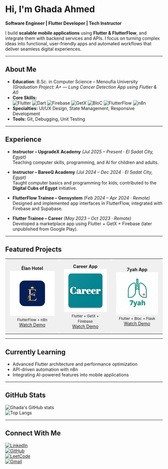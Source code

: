 # Hi, I'm Ghada Ahmed  

**Software Engineer | Flutter Developer | Tech Instructor**  

I build **scalable mobile applications** using **Flutter & FlutterFlow**, and integrate them with backend services and APIs. I focus on turning complex ideas into functional, user-friendly apps and automated workflows that deliver seamless digital experiences.  

---

## About Me
- **Education**: B.Sc. in Computer Science – Menoufia University *(Graduation Project: A+ — Lung Cancer Detection App using Flutter & AI)*  
- **Core Skills:**  
![Flutter](https://img.shields.io/badge/Flutter-02569B?style=flat&logo=flutter&logoColor=white) 
![Dart](https://img.shields.io/badge/Dart-0175C2?style=flat&logo=dart&logoColor=white) 
![Firebase](https://img.shields.io/badge/Firebase-FFCA28?style=flat&logo=firebase&logoColor=black) 
![GetX](https://img.shields.io/badge/GetX-000000?style=flat) 
![BloC](https://img.shields.io/badge/BloC-02569B?style=flat) 
![FlutterFlow](https://img.shields.io/badge/FlutterFlow-6B2CBF?style=flat&logo=flutterflow&logoColor=white) 
![n8n](https://img.shields.io/badge/n8n-FF4D4D?style=flat&logo=n8n&logoColor=white)  
- **Specialties:** UI/UX Design, State Management, Responsive Development  
- **Tools:** Git, Debugging, Unit Testing  

---

## Experience
- **Instructor – UpgradeX Academy** *(Jul 2025 – Present · El Sadat City, Egypt)*  
  Teaching computer skills, programming, and AI for children and adults.  

- **Instructor – BareeQ Academy** *(Jul 2024 – Dec 2024 · El Sadat City, Egypt)*  
  Taught computer basics and programming for kids; contributed to the **Digital Cubs of Egypt** initiative.  

- **FlutterFlow Trainee – Gensystem** *(Feb 2024 – Apr 2024 · Remote)*  
  Designed and implemented app interfaces in FlutterFlow, integrated with Firebase and Supabase.  

- **Flutter Trainee – Career** *(May 2023 – Oct 2023 · Remote)*  
  Developed a marketplace app using Flutter + GetX + Firebase (later unpublished from Google Play).  

---

## Featured Projects

<table>
<tr>
<td align="center" bgcolor="#f0f0f0" style="padding:15px; border-radius:10px;">
<b>Élan Hotel</b><br>
<img src="assets/elan_hotel.png" width="200"><br>
<small>FlutterFlow + n8n</small><br>
<a href="https://www.linkedin.com/posts/ghada-ahmed-81b340195_flutterflow-flutterdeveloper-appdevelopment-activity-7369716813418446852-yTuS?utm_source=share&utm_medium=member_desktop&rcm=ACoAAC3KPJcBSsDGBx7QVqoXShmga7JYle2gUVo">Watch Demo</a>
</td>

<td align="center" bgcolor="#f0f0f0" style="padding:15px; border-radius:10px;">
<b>Career App</b><br>
<img src="assets/career_app.png" width="200"><br>
<small>Flutter + GetX + Firebase</small><br>
<a href="https://www.linkedin.com/posts/ghada-ahmed-81b340195_flutter-getx-firebase-activity-7340075190480945253-p-DG?utm_source=share&utm_medium=member_desktop&rcm=ACoAAC3KPJcBSsDGBx7QVqoXShmga7JYle2gUVo">Watch Demo</a>
</td>

<td align="center" bgcolor="#f0f0f0" style="padding:15px; border-radius:10px;">
<b>7yah App</b><br>
<img src="assets/7yah_app.png" width="200"><br>
<small>Flutter + Bloc + Flask</small><br>
<a href="https://www.linkedin.com/posts/ghada-ahmed-81b340195_flutter-deeplearning-machinelearning-activity-6958068763002908673-teYL?utm_source=share&utm_medium=member_desktop&rcm=ACoAAC3KPJcBSsDGBx7QVqoXShmga7JYle2gUVo">Watch Demo</a>
</td>
</tr>
</table>

---

## Currently Learning
- Advanced Flutter architecture and performance optimization  
- API-driven automation with n8n  
- Integrating AI-powered features into mobile applications  

---

## GitHub Stats
![Ghada's GitHub stats](https://github-readme-stats.vercel.app/api?username=GhadaAhmed152420&show_icons=true&theme=radical)  
![Top Langs](https://github-readme-stats.vercel.app/api/top-langs/?username=GhadaAhmed152420&layout=compact&theme=radical)  

---

## Connect With Me  

[![LinkedIn](https://img.shields.io/badge/LinkedIn-0A66C2?style=flat&logo=linkedin&logoColor=white)](https://www.linkedin.com/in/ghada-ahmed-81b340195)  
[![GitHub](https://img.shields.io/badge/GitHub-181717?style=flat&logo=github&logoColor=white)](https://github.com/GhadaAhmed152420)  
[![LeetCode](https://img.shields.io/badge/LeetCode-FFA116?style=flat&logo=leetcode&logoColor=white)](https://leetcode.com/u/Ghada_A/)  
[![Gmail](https://img.shields.io/badge/Email-D14836?style=flat&logo=gmail&logoColor=white)](mailto:ga2513092@gmail.com)  
